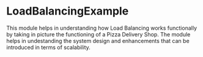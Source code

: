 # LoadBalancingExample

This module helps in understanding how Load Balancing works functionally by taking in picture the functioning of a Pizza Delivery Shop.
The module helps in undestanding the system design and enhancements that can be introduced in terms of scalability.

